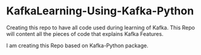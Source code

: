 # KafkaLearning-Using-Kafka-Python
Creating this repo to have all code used during learning of Kafka. This Repo will content all the pieces of code that explains Kafka Features. 

I am creating this Repo based on Kafka-Python package.


